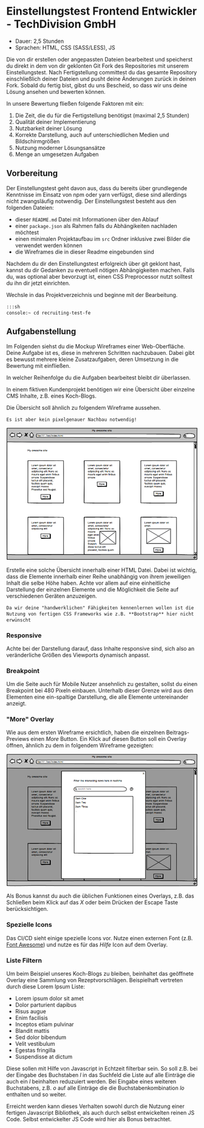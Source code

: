 # Einstellungstest Frontend Entwickler - TechDivision GmbH

* Dauer: 2,5 Stunden
* Sprachen: HTML, CSS (SASS/LESS), JS

Die von dir erstellen oder angepassten Dateien bearbeitest und speicherst du direkt in dem von dir geklonten Git Fork des Repositories mit unserem Einstellungstest. Nach Fertigstellung committest du das gesamte Repository einschließlich deiner Dateien und pusht deine Änderungen zurück in deinen Fork. Sobald du fertig bist, gibst du uns Bescheid, so dass wir uns deine Lösung ansehen und bewerten können.

In unsere Bewertung fließen folgende Faktoren mit ein:

1. Die Zeit, die du für die Fertigstellung benötigst (maximal 2,5 Stunden)
2. Qualität deiner Implementierung
3. Nutzbarkeit deiner Lösung
4. Korrekte Darstellung, auch auf unterschiedlichen Medien und Bildschirmgrößen
5. Nutzung moderner Lösungsansätze
6. Menge an umgesetzen Aufgaben

## Vorbereitung

Der Einstellungstest geht davon aus, dass du bereits über grundlegende Kenntnisse im Einsatz von npm oder yarn verfügst, diese sind allerdings nicht zwangsläufig notwendig. Der Einstellungstest besteht aus den folgenden Dateien:

* dieser `README.md` Datei mit Informationen über den Ablauf
* einer `package.json` als Rahmen falls du Abhängikeiten nachladen möchtest
* einen minimalen Projektaufbau im `src` Ordner inklusive zwei Bilder die verwendet werden können
* die Wireframes die in dieser Readme eingebunden sind 

Nachdem du dir den Einstellungstest erfolgreich über git geklont hast, kannst du dir Gedanken zu eventuell nötigen Abhängigkeiten machen.
Falls du, was optional aber bevorzugt ist, einen CSS Preprocessor nutzt solltest du ihn dir jetzt einrichten.

Wechsle in das Projektverzeichnis und beginne mit der Bearbeitung.

	:::sh
	console:~ cd recruiting-test-fe

## Aufgabenstellung

Im Folgenden siehst du die Mockup Wireframes einer Web-Oberfläche.
Deine Aufgabe ist es, diese in mehreren Schritten nachzubauen. Dabei gibt es bewusst mehrere kleine Zusatzaufgaben,
deren Umsetzung in die Bewertung mit einfließen.

In welcher Reihenfolge du die Aufgaben bearbeitest bleibt dir überlassen.

In einem fiktiven Kundenprojekt benötigen wir eine Übersicht über einzelne CMS Inhalte, z.B. eines Koch-Blogs.

Die Übersicht soll ähnlich zu folgendem Wireframe aussehen.

    Es ist aber kein pixelgenauer Nachbau notwendig!


![Übersicht über Einträge](mockups/overview.png "Übersicht über Einträge")

Erstelle eine solche Übersicht innerhalb einer HTML Datei.
Dabei ist wichtig, dass die Elemente innerhalb einer Reihe unabhängig von ihrem jeweiligen Inhalt die selbe Höhe haben.
Achte vor allem auf eine einheitliche Darstellung der einzelnen Elemente und die Möglichkeit die Seite auf verschiedenen Geräten anzuzeigen.

    Da wir deine "handwerklichen" Fähigkeiten kennenlernen wollen ist die Nutzung von fertigen CSS Frameworks wie z.B. **Bootstrap** hier nicht erwünscht

### Responsive
Achte bei der Darstellung darauf, dass Inhalte responsive sind, sich also an veränderliche Größen des Viewports dynamisch anpasst.

### Breakpoint
Um die Seite auch für Mobile Nutzer ansehnlich zu gestalten, sollst du einen Breakpoint bei 480 Pixeln einbauen. Unterhalb dieser Grenze wird aus
den Elementen eine ein-spaltige Darstellung, die alle Elemente untereinander anzeigt.

### "More" Overlay

Wie aus dem ersten Wireframe ersichtlich, haben die einzelnen Beitrags-Previews einen *More* Button.
Ein Klick auf diesen Button soll ein Overlay öffnen, ähnlich zu dem in folgendem Wireframe gezeigten:


![Detail Overlay](mockups/overlay.png "Detail Overlay")

Als Bonus kannst du auch die üblichen Funktionen eines Overlays, z.B. das Schließen beim Klick auf das *X* oder beim Drücken der Escape Taste berücksichtigen.

### Spezielle Icons

Das CI/CD sieht einige spezielle Icons vor. Nutze einen externen Font (z.B. [Font Awesome](https://fontawesome.com/)) und nutze es für das *Hilfe* Icon auf dem Overlay.

### Liste Filtern

Um beim Beispiel unseres Koch-Blogs zu bleiben, beinhaltet das geöffnete Overlay eine Sammlung von Rezeptvorschlägen.
Beispielhaft vertreten durch diese Lorem Ipsum Liste:

- Lorem ipsum dolor sit amet
- Dolor parturient dapibus
- Risus augue
- Enim facilisis 
- Inceptos etiam pulvinar 
- Blandit mattis
- Sed dolor bibendum 
- Velit vestibulum
- Egestas fringilla
- Suspendisse at dictum

Diese sollen mit Hilfe von Javascript in Echtzeit filterbar sein.
So soll z.B. bei der Eingabe des Buchstaben *l* in das Suchfeld die Liste auf alle Einträge die auch ein *l* beinhalten reduzuiert werden.
Bei Eingabe eines weiteren Buchstabens, z.B. *o* auf alle Einträge die die Buchstabenkombination *lo* enthalten und so weiter.

Erreicht werden kann dieses Verhalten sowohl durch die Nutzung einer fertigen Javascript Bibliothek, als auch durch selbst entwickelten reinen JS Code.
Selbst entwickelter JS Code wird hier als Bonus betrachtet.